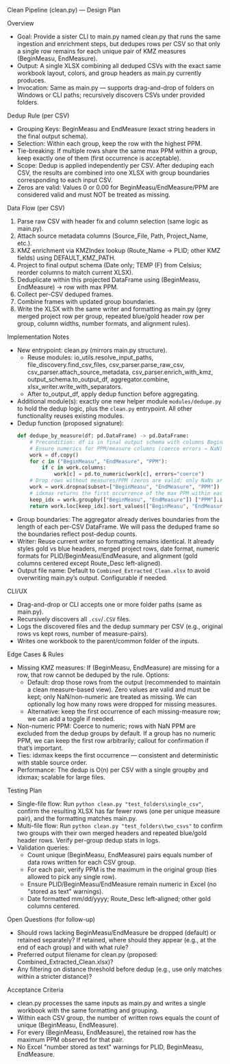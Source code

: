 Clean Pipeline (clean.py) — Design Plan

Overview
- Goal: Provide a sister CLI to main.py named clean.py that runs the same ingestion and enrichment steps, but dedupes rows per CSV so that only a single row remains for each unique pair of KMZ measures (BeginMeasu, EndMeasure).
- Output: A single XLSX combining all deduped CSVs with the exact same workbook layout, colors, and group headers as main.py currently produces.
- Invocation: Same as main.py — supports drag-and-drop of folders on Windows or CLI paths; recursively discovers CSVs under provided folders.

Dedup Rule (per CSV)
- Grouping Keys: BeginMeasu and EndMeasure (exact string headers in the final output schema).
- Selection: Within each group, keep the row with the highest PPM.
- Tie-breaking: If multiple rows share the same max PPM within a group, keep exactly one of them (first occurrence is acceptable).
- Scope: Dedup is applied independently per CSV. After deduping each CSV, the results are combined into one XLSX with group boundaries corresponding to each input CSV.
- Zeros are valid: Values 0 or 0.00 for BeginMeasu/EndMeasure/PPM are considered valid and must NOT be treated as missing.

Data Flow (per CSV)
1) Parse raw CSV with header fix and column selection (same logic as main.py).
2) Attach source metadata columns (Source_File, Path, Project_Name, etc.).
3) KMZ enrichment via KMZIndex lookup (Route_Name → PLID; other KMZ fields) using DEFAULT_KMZ_PATH.
4) Project to final output schema (Date only; TEMP (F) from Celsius; reorder columns to match current XLSX).
5) Deduplicate within this projected DataFrame using (BeginMeasu, EndMeasure) → row with max PPM.
6) Collect per-CSV deduped frames.
7) Combine frames with updated group boundaries.
8) Write the XLSX with the same writer and formatting as main.py (grey merged project row per group, repeated blue/gold header row per group, column widths, number formats, and alignment rules).

Implementation Notes
- New entrypoint: clean.py (mirrors main.py structure).
  - Reuse modules: io_utils.resolve_input_paths, file_discovery.find_csv_files, csv_parser.parse_raw_csv, csv_parser.attach_source_metadata, csv_parser.enrich_with_kmz, output_schema.to_output_df, aggregator.combine, xlsx_writer.write_with_separators.
  - After to_output_df, apply dedup function before aggregating.
- Additional module(s): exactly one new helper module `modules/dedupe.py` to hold the dedup logic, plus the `clean.py` entrypoint. All other functionality reuses existing modules.
- Dedup function (proposed signature):
  ```python
  def dedupe_by_measure(df: pd.DataFrame) -> pd.DataFrame:
      # Precondition: df is in final output schema with columns BeginMeasu, EndMeasure, PPM
      # Ensure numerics for PPM/measure columns (coerce errors → NaN)
      work = df.copy()
      for c in ("BeginMeasu", "EndMeasure", "PPM"):
          if c in work.columns:
              work[c] = pd.to_numeric(work[c], errors="coerce")
      # Drop rows without measures/PPM (zeros are valid; only NaNs are dropped)
      work = work.dropna(subset=["BeginMeasu", "EndMeasure", "PPM"])  # zeros remain
      # idxmax returns the first occurrence of the max PPM within each (BeginMeasu, EndMeasure) group
      keep_idx = work.groupby(["BeginMeasu", "EndMeasure"]) ["PPM"].idxmax()
      return work.loc[keep_idx].sort_values(["BeginMeasu", "EndMeasure"]).reset_index(drop=True)
  ```
- Group boundaries: The aggregator already derives boundaries from the length of each per-CSV DataFrame. We will pass the deduped frame so the boundaries reflect post-dedup counts.
- Writer: Reuse current writer so formatting remains identical. It already styles gold vs blue headers, merged project rows, date format, numeric formats for PLID/BeginMeasu/EndMeasure, and alignment (gold columns centered except Route_Desc left-aligned).
- Output file name: Default to `Combined_Extracted_Clean.xlsx` to avoid overwriting main.py’s output. Configurable if needed.

CLI/UX
- Drag-and-drop or CLI accepts one or more folder paths (same as main.py).
- Recursively discovers all `.csv`/`.CSV` files.
- Logs the discovered files and the dedup summary per CSV (e.g., original rows vs kept rows, number of measure-pairs).
- Writes one workbook to the parent/common folder of the inputs.

Edge Cases & Rules
- Missing KMZ measures: If (BeginMeasu, EndMeasure) are missing for a row, that row cannot be deduped by the rule. Options:
  - Default: drop those rows from the output (recommended to maintain a clean measure-based view). Zero values are valid and must be kept; only NaN/non-numeric are treated as missing. We can optionally log how many rows were dropped for missing measures.
  - Alternative: keep the first occurrence of each missing-measure row; we can add a toggle if needed.
- Non-numeric PPM: Coerce to numeric; rows with NaN PPM are excluded from the dedup groups by default. If a group has no numeric PPM, we can keep the first row arbitrarily; callout for confirmation if that’s important.
- Ties: idxmax keeps the first occurrence — consistent and deterministic with stable source order.
- Performance: The dedup is O(n) per CSV with a single groupby and idxmax; scalable for large files.

Testing Plan
- Single-file flow: Run `python clean.py "test_folders\single_csv"`, confirm the resulting XLSX has far fewer rows (one per unique measure pair), and the formatting matches main.py.
- Multi-file flow: Run `python clean.py "test_folders\two_csvs"` to confirm two groups with their own merged headers and repeated blue/gold header rows. Verify per-group dedup stats in logs.
- Validation queries:
  - Count unique (BeginMeasu, EndMeasure) pairs equals number of data rows written for each CSV group.
  - For each pair, verify PPM is the maximum in the original group (ties allowed to pick any single row).
  - Ensure PLID/BeginMeasu/EndMeasure remain numeric in Excel (no "stored as text" warnings).
  - Date formatted mm/dd/yyyy; Route_Desc left-aligned; other gold columns centered.

Open Questions (for follow-up)
- Should rows lacking BeginMeasu/EndMeasure be dropped (default) or retained separately? If retained, where should they appear (e.g., at the end of each group) and with what rule?
- Preferred output filename for clean.py (proposed: Combined_Extracted_Clean.xlsx)?
- Any filtering on distance threshold before dedup (e.g., use only matches within a stricter distance)?

Acceptance Criteria
- clean.py processes the same inputs as main.py and writes a single workbook with the same formatting and grouping.
- Within each CSV group, the number of written rows equals the count of unique (BeginMeasu, EndMeasure).
- For every (BeginMeasu, EndMeasure), the retained row has the maximum PPM observed for that pair.
- No Excel "number stored as text" warnings for PLID, BeginMeasu, EndMeasure.
